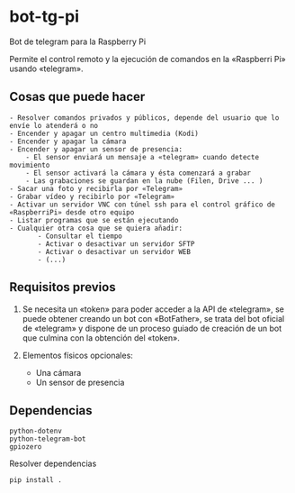 # bot-tg-pi
Bot de telegram para la Raspberry Pi

Permite el control remoto y la ejecución de comandos en la «Raspberri Pi» usando «telegram».

## Cosas que puede hacer
    - Resolver comandos privados y públicos, depende del usuario que lo envíe lo atenderá o no
    - Encender y apagar un centro multimedia (Kodi)
    - Encender y apagar la cámara
    - Encender y apagar un sensor de presencia:
        - El sensor enviará un mensaje a «telegram» cuando detecte movimiento
        - El sensor activará la cámara y ésta comenzará a grabar
        - Las grabaciones se guardan en la nube (Filen, Drive ... )
    - Sacar una foto y recibirla por «Telegram»
    - Grabar vídeo y recibirlo por «Telegram»
    - Activar un servidor VNC con túnel ssh para el control gráfico de «RaspberriPi» desde otro equipo
    - Listar programas que se están ejecutando
    - Cualquier otra cosa que se quiera añadir:
           - Consultar el tiempo
           - Activar o desactivar un servidor SFTP
           - Activar o desactivar un servidor WEB
           - (...)         
## Requisitos previos

1) Se necesita un «token» para poder acceder a la API de «telegram», se puede obtener creando un bot con «BotFather», se trata del bot oficial de «telegram» y dispone de un proceso guiado de creación de un bot que culmina con la obtención del «token».

2) Elementos físicos opcionales: 
    - Una cámara 
    - Un sensor de presencia

## Dependencias
    python-dotenv
    python-telegram-bot   
    gpiozero
Resolver dependencias

```
pip install .
```
  
